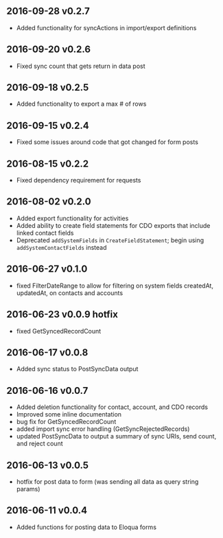 ## 2016-09-28 v0.2.7
- Added functionality for syncActions in import/export definitions

## 2016-09-20 v0.2.6
- Fixed sync count that gets return in data post

## 2016-09-18 v0.2.5
- Added functionality to export a max # of rows

## 2016-09-15 v0.2.4
- Fixed some issues around code that got changed for form posts

## 2016-08-15 v0.2.2
- Fixed dependency requirement for requests

## 2016-08-02 v0.2.0
- Added export functionality for activities
- Added ability to create field statements for CDO exports that include linked contact fields
- Deprecated ```addSystemFields``` in ```CreateFieldStatement```; begin using ```addSystemContactFields``` instead

## 2016-06-27 v0.1.0
- fixed FilterDateRange to allow for filtering on system fields createdAt, updatedAt, on contacts and accounts

## 2016-06-23 v0.0.9 hotfix
- fixed GetSyncedRecordCount

## 2016-06-17 v0.0.8
- Added sync status to PostSyncData output

## 2016-06-16 v0.0.7
- Added deletion functionality for contact, account, and CDO records
- Improved some inline documentation
- bug fix for GetSyncedRecordCount
- added import sync error handling (GetSyncRejectedRecords)
- updated PostSyncData to output a summary of sync URIs, send count, and reject count

## 2016-06-13 v0.0.5
- hotfix for post data to form (was sending all data as query string params)

## 2016-06-11 v0.0.4
- Added functions for posting data to Eloqua forms
